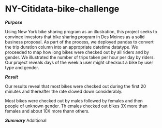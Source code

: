 # NY-Citidata-bike-challenge


***Purpose***

Using New York bike sharing program as an illustration, this project seeks to convince investors that bike sharing program in Des Moines as a solid business proposal.
As part of the process, we deployed pandas to convert the trip duration column into an appropriate datetime datatype. We proceeded to map how long bikes were checked out by all riders and by gender. We illustrated the number of trips taken per hour per day by riders. Our project reveals days of the week a user might checkout a bike by user type and gender.

***Result***

Our results reveal that most bikes were checked out during the first 20 minutes and thereafter the rate slowed down considerably. 

Most bikes were checked out by males followed by females and then people of unknown gender. Th emales checked out bikes 3X more than females and about 10X more thann others.




***Summary***
Additional 
